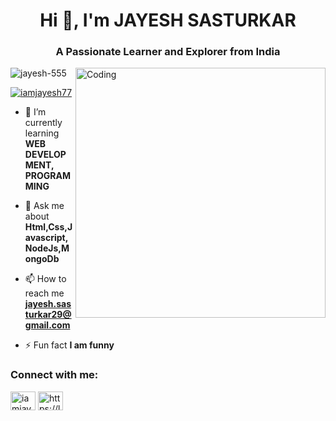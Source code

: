 <h1 align="center">Hi 👋, I'm JAYESH SASTURKAR</h1>
<h3 align="center">A Passionate Learner and Explorer from India</h3>

<img align="right" alt="Coding" width="400" src="https://c.tenor.com/NOYF3f82b_gAAAAC/programmer.gif">

<p align="left"> <img src="https://komarev.com/ghpvc/?username=jayesh-555&label=Profile%20views&color=0e75b6&style=flat" alt="jayesh-555" /> </p>

<p align="left"> <a href="https://twitter.com/iamjayesh77" target="blank"><img src="https://img.shields.io/twitter/follow/iamjayesh77?logo=twitter&style=for-the-badge" alt="iamjayesh77" /></a> </p>

- 🌱 I’m currently learning **WEB DEVELOPMENT, PROGRAMMING**

- 💬 Ask me about **Html,Css,Javascript,NodeJs,MongoDb**

- 📫 How to reach me **jayesh.sasturkar29@gmail.com**

- ⚡ Fun fact **I am funny**

<h3 align="left">Connect with me:</h3>
<p align="left">
<a href="https://twitter.com/iamjayesh77" target="blank"><img align="center" src="https://raw.githubusercontent.com/rahuldkjain/github-profile-readme-generator/master/src/images/icons/Social/twitter.svg" alt="iamjayesh77" height="30" width="40" /></a>
<a href="https://linkedin.com/in/https://linkedin.com/comm/mynetwork/discovery-see-all?usecase=people_follows&followmember=jayesh-sasturkar-698874209" target="blank"><img align="center" src="https://raw.githubusercontent.com/rahuldkjain/github-profile-readme-generator/master/src/images/icons/Social/linked-in-alt.svg" alt="https://linkedin.com/comm/mynetwork/discovery-see-all?usecase=people_follows&followmember=jayesh-sasturkar-698874209" height="30" width="40" /></a>
</p>

<!--<h3 align="left">Languages and Tools:</h3>-->
<!-- <p align="left"> <a href="https://www.w3schools.com/css/" target="_blank" rel="noreferrer"> <img src="https://raw.githubusercontent.com/devicons/devicon/master/icons/css3/css3-original-wordmark.svg" alt="css3" width="40" height="40"/> </a> <a href="https://expressjs.com" target="_blank" rel="noreferrer"> <img src="https://raw.githubusercontent.com/devicons/devicon/master/icons/express/express-original-wordmark.svg" alt="express" width="40" height="40"/> </a> <a href="https://www.w3.org/html/" target="_blank" rel="noreferrer"> <img src="https://raw.githubusercontent.com/devicons/devicon/master/icons/html5/html5-original-wordmark.svg" alt="html5" width="40" height="40"/> </a> <a href="https://developer.mozilla.org/en-US/docs/Web/JavaScript" target="_blank" rel="noreferrer"> <img src="https://raw.githubusercontent.com/devicons/devicon/master/icons/javascript/javascript-original.svg" alt="javascript" width="40" height="40"/> </a> <a href="https://www.mongodb.com/" target="_blank" rel="noreferrer"> <img src="https://raw.githubusercontent.com/devicons/devicon/master/icons/mongodb/mongodb-original-wordmark.svg" alt="mongodb" width="40" height="40"/> </a> <a href="https://www.mysql.com/" target="_blank" rel="noreferrer"> <img src="https://raw.githubusercontent.com/devicons/devicon/master/icons/mysql/mysql-original-wordmark.svg" alt="mysql" width="40" height="40"/> </a> <a href="https://nodejs.org" target="_blank" rel="noreferrer"> <img src="https://raw.githubusercontent.com/devicons/devicon/master/icons/nodejs/nodejs-original-wordmark.svg" alt="nodejs" width="40" height="40"/> </a> <a href="https://pugjs.org" target="_blank" rel="noreferrer"> <img src="https://cdn.worldvectorlogo.com/logos/pug.svg" alt="pug" width="40" height="40"/> </a> </p> -->

<!--<p><img align="left" src="https://github-readme-stats.vercel.app/api/top-langs?username=jayesh-555&show_icons=true&locale=en&layout=compact" alt="jayesh-555" /></p>

<p>&nbsp;<img align="center" src="https://github-readme-stats.vercel.app/api?username=jayesh-555&show_icons=true&locale=en" alt="jayesh-555" /></p>

<p><img align="center" src="https://github-readme-streak-stats.herokuapp.com/?user=jayesh-555&" alt="jayesh-555" /></p> -->
